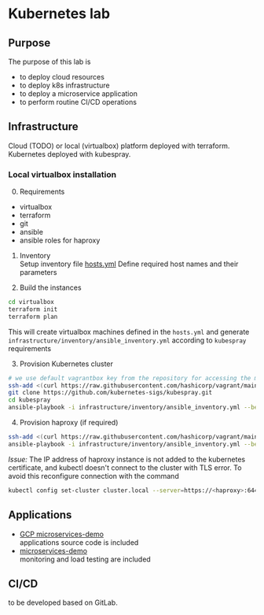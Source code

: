 # Kubernetes lab

## Purpose

The purpose of this lab is 
- to deploy cloud resources
- to deploy k8s infrastructure
- to deploy a microservice application
- to perform routine CI/CD operations

## Infrastructure

Cloud (TODO) or local (virtualbox) platform deployed with terraform. 
Kubernetes deployed with kubespray.

### Local virtualbox installation

0. Requirements  
- virtualbox
- terraform
- git
- ansible
- ansible roles for haproxy

1. Inventory  
Setup inventory file [hosts.yml](infrastructure/inventory/hosts.yml)
Define required host names and their parameters

2. Build the instances  
  
```bash  
cd virtualbox  
terraform init  
terraform plan  
```  
This will create virtualbox machines defined in the `hosts.yml` and generate `infrastructure/inventory/ansible_inventory.yml` according to `kubespray` requirements

3. Provision Kubernetes cluster  
  
```bash
# we use default vagrantbox key from the repository for accessing the machines
ssh-add <(curl https://raw.githubusercontent.com/hashicorp/vagrant/main/keys/vagrant)
git clone https://github.com/kubernetes-sigs/kubespray.git
cd kubespray 
ansible-playbook -i infrastructure/inventory/ansible_inventory.yml --become kubespray/cluster.yml
```

4. Provision haproxy (if required)

```bash
ssh-add <(curl https://raw.githubusercontent.com/hashicorp/vagrant/main/keys/vagrant)
ansible-playbook -i infrastructure/inventory/ansible_inventory.yml --become infrastructure/haproxy/balancer.yml
```  
  
_Issue:_ The IP address of haproxy instance is not added to the kubernetes certificate, and kubectl doesn't connect to the cluster with TLS error. To avoid this reconfigure connection with the command

```bash
kubectl config set-cluster cluster.local --server=https://<haproxy>:6443/ --insecure-skip-tls-verify=true
```

## Applications

- [GCP microservices-demo](https://github.com/GoogleCloudPlatform/microservices-demo)  
  applications source code is included
- [microservices-demo](https://github.com/microservices-demo/microservices-demo)  
  monitoring and load testing are included

## CI/CD  

to be developed based on GitLab.